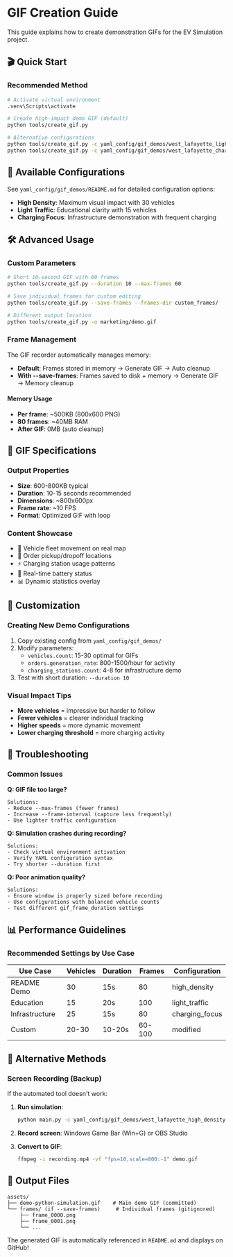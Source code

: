 # GIF Creation Guide

This guide explains how to create demonstration GIFs for the EV Simulation project.

## 🎬 Quick Start

### Recommended Method
```bash
# Activate virtual environment
.venv\Scripts\activate

# Create high-impact demo GIF (default)
python tools/create_gif.py

# Alternative configurations
python tools/create_gif.py -c yaml_config/gif_demos/west_lafayette_light_traffic.yaml
python tools/create_gif.py -c yaml_config/gif_demos/west_lafayette_charging_focus.yaml
```

## 📁 Available Configurations

See `yaml_config/gif_demos/README.md` for detailed configuration options:

- **High Density**: Maximum visual impact with 30 vehicles
- **Light Traffic**: Educational clarity with 15 vehicles  
- **Charging Focus**: Infrastructure demonstration with frequent charging

## 🛠️ Advanced Usage

### Custom Parameters
```bash
# Short 10-second GIF with 60 frames
python tools/create_gif.py --duration 10 --max-frames 60

# Save individual frames for custom editing
python tools/create_gif.py --save-frames --frames-dir custom_frames/

# Different output location
python tools/create_gif.py -o marketing/demo.gif
```

### Frame Management

The GIF recorder automatically manages memory:

- **Default**: Frames stored in memory → Generate GIF → Auto cleanup
- **With --save-frames**: Frames saved to disk + memory → Generate GIF → Memory cleanup

#### Memory Usage
- **Per frame**: ~500KB (800x600 PNG)
- **80 frames**: ~40MB RAM
- **After GIF**: 0MB (auto cleanup)

## 🎯 GIF Specifications

### Output Properties
- **Size**: 600-800KB typical
- **Duration**: 10-15 seconds recommended
- **Dimensions**: ~800x600px
- **Frame rate**: ~10 FPS
- **Format**: Optimized GIF with loop

### Content Showcase
- 🚗 Vehicle fleet movement on real map
- 📍 Order pickup/dropoff locations
- ⚡ Charging station usage patterns
- 🔋 Real-time battery status
- 📊 Dynamic statistics overlay

## 🔧 Customization

### Creating New Demo Configurations

1. Copy existing config from `yaml_config/gif_demos/`
2. Modify parameters:
   - `vehicles.count`: 15-30 optimal for GIFs
   - `orders.generation_rate`: 800-1500/hour for activity
   - `charging_stations.count`: 4-8 for infrastructure demo
3. Test with short duration: `--duration 10`

### Visual Impact Tips

- **More vehicles** = impressive but harder to follow
- **Fewer vehicles** = clearer individual tracking
- **Higher speeds** = more dynamic movement
- **Lower charging threshold** = more charging activity

## 🚨 Troubleshooting

### Common Issues

**Q: GIF file too large?**
```
Solutions:
- Reduce --max-frames (fewer frames)
- Increase --frame-interval (capture less frequently)
- Use lighter traffic configuration
```

**Q: Simulation crashes during recording?**
```
Solutions:
- Check virtual environment activation
- Verify YAML configuration syntax
- Try shorter --duration first
```

**Q: Poor animation quality?**
```
Solutions:
- Ensure window is properly sized before recording
- Use configurations with balanced vehicle counts
- Test different gif_frame_duration settings
```

## 📊 Performance Guidelines

### Recommended Settings by Use Case

| Use Case | Vehicles | Duration | Frames | Configuration |
|----------|----------|----------|--------|---------------|
| README Demo | 30 | 15s | 80 | high_density |
| Education | 15 | 20s | 100 | light_traffic |
| Infrastructure | 25 | 15s | 80 | charging_focus |
| Custom | 20-30 | 10-20s | 60-100 | modified |

## 🎥 Alternative Methods

### Screen Recording (Backup)

If the automated tool doesn't work:

1. **Run simulation**:
   ```bash
   python main.py -c yaml_config/gif_demos/west_lafayette_high_density.yaml
   ```

2. **Record screen**: Windows Game Bar (Win+G) or OBS Studio

3. **Convert to GIF**:
   ```bash
   ffmpeg -i recording.mp4 -vf "fps=10,scale=800:-1" demo.gif
   ```

## 📁 Output Files

```
assets/
├── demo-python-simulation.gif    # Main demo GIF (committed)
└── frames/ (if --save-frames)     # Individual frames (gitignored)
    ├── frame_0000.png
    ├── frame_0001.png
    └── ...
```

The generated GIF is automatically referenced in `README.md` and displays on GitHub! 